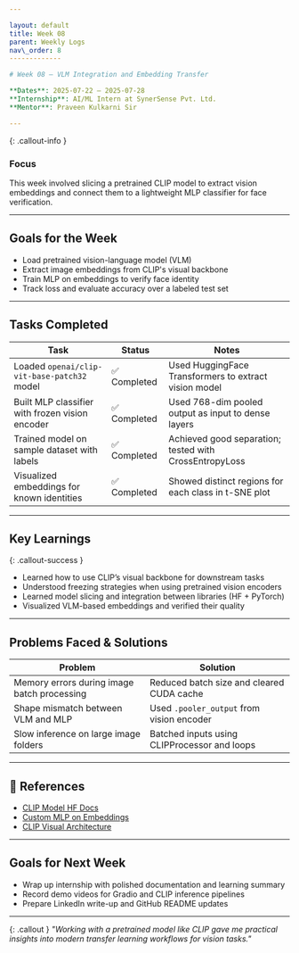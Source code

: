 ```yaml
---

layout: default
title: Week 08
parent: Weekly Logs
nav\_order: 8
-------------

# Week 08 – VLM Integration and Embedding Transfer

**Dates**: 2025-07-22 – 2025-07-28
**Internship**: AI/ML Intern at SynerSense Pvt. Ltd.
**Mentor**: Praveen Kulkarni Sir

---
```


{: .callout-info }

### Focus

This week involved slicing a pretrained CLIP model to extract vision embeddings and connect them to a lightweight MLP classifier for face verification.

---

## Goals for the Week

* Load pretrained vision-language model (VLM)
* Extract image embeddings from CLIP's visual backbone
* Train MLP on embeddings to verify face identity
* Track loss and evaluate accuracy over a labeled test set

---

## Tasks Completed

| Task                                            | Status      | Notes                                                  |
| ----------------------------------------------- | ----------- | ------------------------------------------------------ |
| Loaded `openai/clip-vit-base-patch32` model     | ✅ Completed | Used HuggingFace Transformers to extract vision model  |
| Built MLP classifier with frozen vision encoder | ✅ Completed | Used 768-dim pooled output as input to dense layers    |
| Trained model on sample dataset with labels     | ✅ Completed | Achieved good separation; tested with CrossEntropyLoss |
| Visualized embeddings for known identities      | ✅ Completed | Showed distinct regions for each class in t-SNE plot   |

---

## Key Learnings

{: .callout-success }

* Learned how to use CLIP’s visual backbone for downstream tasks
* Understood freezing strategies when using pretrained vision encoders
* Learned model slicing and integration between libraries (HF + PyTorch)
* Visualized VLM-based embeddings and verified their quality

---

## Problems Faced & Solutions

| Problem                                     | Solution                                     |
| ------------------------------------------- | -------------------------------------------- |
| Memory errors during image batch processing | Reduced batch size and cleared CUDA cache    |
| Shape mismatch between VLM and MLP          | Used `.pooler_output` from vision encoder    |
| Slow inference on large image folders       | Batched inputs using CLIPProcessor and loops |

---

## 📌 References

* [CLIP Model HF Docs](https://huggingface.co/docs/transformers/model_doc/clip)
* [Custom MLP on Embeddings](https://pytorch.org/docs/stable/generated/torch.nn.Linear.html)
* [CLIP Visual Architecture](https://openai.com/research/clip)

---

## Goals for Next Week

* Wrap up internship with polished documentation and learning summary
* Record demo videos for Gradio and CLIP inference pipelines
* Prepare LinkedIn write-up and GitHub README updates

---

{: .callout }
*"Working with a pretrained model like CLIP gave me practical insights into modern transfer learning workflows for vision tasks."*
